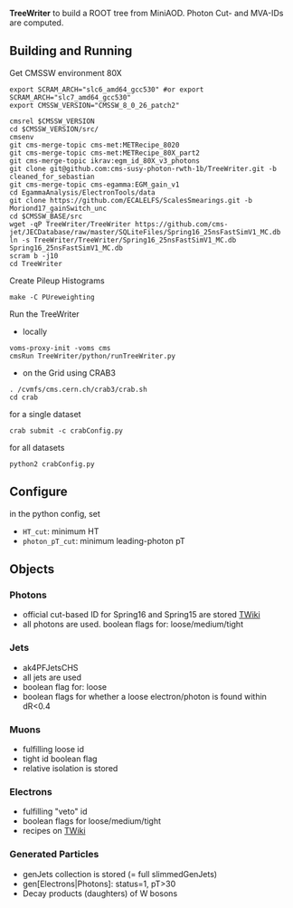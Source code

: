 **TreeWriter** to build a ROOT tree from MiniAOD. Photon Cut- and MVA-IDs are computed.

## Building and Running ##
Get CMSSW environment 80X

```
export SCRAM_ARCH="slc6_amd64_gcc530" #or export SCRAM_ARCH="slc7_amd64_gcc530"
export CMSSW_VERSION="CMSSW_8_0_26_patch2" 

cmsrel $CMSSW_VERSION
cd $CMSSW_VERSION/src/
cmsenv
git cms-merge-topic cms-met:METRecipe_8020
git cms-merge-topic cms-met:METRecipe_80X_part2
git cms-merge-topic ikrav:egm_id_80X_v3_photons
git clone git@github.com:cms-susy-photon-rwth-1b/TreeWriter.git -b cleaned_for_sebastian
git cms-merge-topic cms-egamma:EGM_gain_v1
cd EgammaAnalysis/ElectronTools/data
git clone https://github.com/ECALELFS/ScalesSmearings.git -b Moriond17_gainSwitch_unc
cd $CMSSW_BASE/src
wget -qP TreeWriter/TreeWriter https://github.com/cms-jet/JECDatabase/raw/master/SQLiteFiles/Spring16_25nsFastSimV1_MC.db
ln -s TreeWriter/TreeWriter/Spring16_25nsFastSimV1_MC.db Spring16_25nsFastSimV1_MC.db
scram b -j10
cd TreeWriter
```
Create Pileup Histograms

```
make -C PUreweighting
```
Run the TreeWriter
- locally
```
voms-proxy-init -voms cms
cmsRun TreeWriter/python/runTreeWriter.py
```
- on the Grid using CRAB3
```
. /cvmfs/cms.cern.ch/crab3/crab.sh
cd crab
```
for a single dataset
```
crab submit -c crabConfig.py
```
for all datasets
```
python2 crabConfig.py
```

## Configure ##
in the python config, set
- `HT_cut`: minimum HT
- `photon_pT_cut`: minimum leading-photon pT

## Objects ##
### Photons ###
- official cut-based ID for Spring16 and Spring15 are stored [TWiki](https://twiki.cern.ch/twiki/bin/view/CMS/EgammaIDRecipesRun2)
- all photons are used. boolean flags for: loose/medium/tight

### Jets ###
- ak4PFJetsCHS
- all jets are used
- boolean flag for: loose
- boolean flags for whether a loose electron/photon is found within dR<0.4

### Muons ###
- fulfilling loose id
- tight id boolean flag
- relative isolation is stored

### Electrons ###
- fulfilling "veto" id
- boolean flags for loose/medium/tight
- recipes on [TWiki](https://twiki.cern.ch/twiki/bin/view/CMS/EgammaIDRecipesRun2)

### Generated Particles ###
- genJets collection is stored (= full slimmedGenJets)
- gen[Electrons|Photons]: status=1, pT>30
- Decay products (daughters) of W bosons
